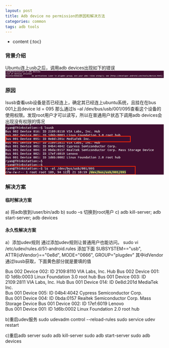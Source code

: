 ```yaml
---
layout: post
title: Adb device no permission的原因和解决方法
categories: common
tags: adb tools
---
```


* content
{:toc}

### 背景介绍

Ubuntu连上usb之后，调用adb devices出现如下的错误
![问题描述](https://github.com/rainhu/rainhu.github.io/raw/master/_assets/1.png)
### 原因

lsusb查看usb设备是否已经连上，确定其已经连上ubuntu系统，且挂在在bus 001上且device Id = 095
那么通过ls –al /dev/bus/usb/001/095查看这个设备的使用权限。发现root用户才可以读写，所以在普通用户状态下调用adb devices会出现没有权限的情况
![原因分析](https://github.com/rainhu/rainhu.github.io/raw/master/_assets/2.png)

### 解决方案
#### 临时解决方案 
a) 将adb放到/user/bin/adb 
b) sudo –s 切换到root用户 
c) adb kill-server; adb start-server; adb devices 


#### 永久性解决方案
a）添加udev规则 
通过添加udev规则让普通用户也能访问。 
sudo vi /etc/udev/rules.d/51-android.rules 
添加下面 
SUBSYSTEM=="usb", ATTR{idVendor}=="0e8d", MODE="0666", GROUP="plugdev" 
其中idVendor通过lsusb获取，下面黄色部分就是要填的值 
 
Bus 002 Device 002: ID 2109:8110 VIA Labs, Inc. Hub 
Bus 002 Device 001: ID 1d6b:0003 Linux Foundation 3.0 root hub 
Bus 001 Device 003: ID 2109:2811 VIA Labs, Inc. Hub 
Bus 001 Device 014: ID 0e8d:201d MediaTek Inc.  
Bus 001 Device 005: ID 04b4:4042 Cypress Semiconductor Corp.  
Bus 001 Device 004: ID 0bda:0157 Realtek Semiconductor Corp. Mass Storage Device 
Bus 001 Device 002: ID 17ef:6019 Lenovo  
Bus 001 Device 001: ID 1d6b:0002 Linux Foundation 2.0 root hub 
 
b)重启udev服务 
sudo udevadm control --reload-rules 
sudo service udev restart 
 
 
c)重启adb server 
sudo adb kill-server 
sudo adb start-server 
sudo adb devices 
